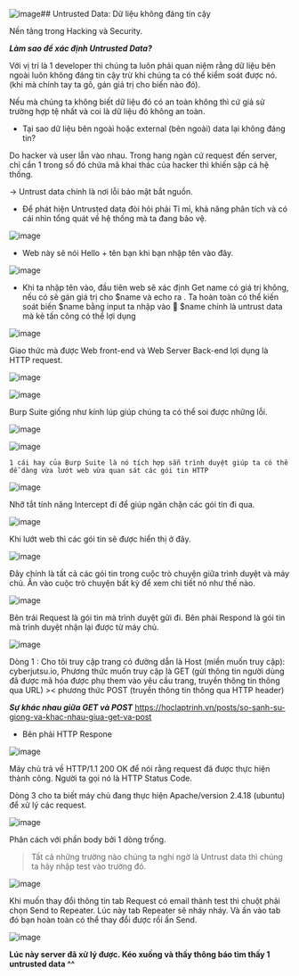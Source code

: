 ![image](https://github.com/user-attachments/assets/bc909afa-244c-4ae4-af1f-05bca8ba6b71)## Untrusted Data: Dữ liệu không đáng tin cậy

Nền tảng trong Hacking và Security.

***Làm sao để xác định Untrusted Data?***

Với vị trí là 1 developer thì chúng ta luôn phải quan niệm rằng dữ liệu bên ngoài luôn không đáng tin cậy trừ khi chúng ta có thể kiểm soát được nó. (khi mà chính tay ta gõ, gán giá trị cho biến nào đó).

Nếu mà chúng ta không biết dữ liệu đó có an toàn không thì cứ giả sử trường hợp tệ nhất và coi là dữ liệu đó không an toàn.

-	Tại sao dữ liệu bên ngoài hoặc external (bên ngoài) data lại không đáng tin?

Do hacker và user lẫn vào nhau. Trong hang ngàn cứ request đến server, chỉ cần 1 trong số đó chứa mã khai thác của hacker  thì khiến sập cả hệ thống.

->	Untrust data chính là nơi lỗi bảo mật bắt nguồn.

-	Để phát hiện Untrusted data đòi hỏi phải Tỉ mỉ, khả năng phân tích và có cái nhìn tổng quát về hệ thống mà ta đang bảo vệ.

![image](https://github.com/user-attachments/assets/17975c49-9eff-4d1e-a304-3c4722828ca2)

- Web này sẽ nói Hello + tên bạn khi bạn nhập tên vào đây.

![image](https://github.com/user-attachments/assets/b5c153dc-d315-4cd6-a084-a1b0d0671bae)

- Khi ta nhập tên vào, đầu tiên web sẽ xác định Get name có giá trị không, nếu có sẽ gán giá trị cho $name và echo ra . Ta hoàn toàn có thể kiến soát biến $name bằng input ta nhập vào  $name chính là untrust data mà kẻ tấn công có thể lợi dụng

 ![image](https://github.com/user-attachments/assets/0bb4ce76-c7a2-44b1-9847-dc9b27f38874)

Giao thức mà được Web front-end và Web Server Back-end lợi dụng là HTTP request.

![image](https://github.com/user-attachments/assets/54b23a9a-63f3-4f36-a0ed-23b6b505931b)

![image](https://github.com/user-attachments/assets/803a2f4e-1c61-4a68-b3e7-b892e944835e)

Burp Suite giống như kính lúp giúp chúng ta có thể soi được những lỗi.

![image](https://github.com/user-attachments/assets/b8b6e5a4-d982-40b6-8495-53154ee6b77e)

![image](https://github.com/user-attachments/assets/759cccc3-e693-463e-9843-4da83a1f16d7)

	1 cái hay của Burp Suite là nó tích hợp sẵn trình duyệt giúp ta có thể dễ dàng vừa lướt web vừa quan sát các gói tin HTTP

 ![image](https://github.com/user-attachments/assets/27e296df-0ff4-46e8-8135-75c8c0963afc)

Nhỡ tắt tính năng Intercept đi để giúp ngăn chặn các gói tin đi qua.

![image](https://github.com/user-attachments/assets/cb1c2c7b-1827-4ebc-85b7-dd152a71cf78)

Khi lướt web thì các gói tin sẽ được hiển thị ở đây.

![image](https://github.com/user-attachments/assets/5edc566b-2189-4867-b7e7-65a1a6a0f2a7)

  Đây chính là tất cả các gói tin trong cuộc trò chuyện giữa trình duyệt và máy chủ. Ấn vào cuộc trò chuyện bất kỳ để xem chi tiết nó như thế nào.

  ![image](https://github.com/user-attachments/assets/32c7757b-b985-499c-a330-c6ba517e82c1)

  Bên trái Request là gói tin mà trình duyệt gửi đi. Bên phải Respond là gói tin mà trình duyệt nhận lại được từ máy chủ.

  ![image](https://github.com/user-attachments/assets/5959f886-2d02-4fe0-ba99-ce1c87990503)

Dòng 1 : Cho tôi truy cập trang có đường dẫn là Host (miền muốn truy cập): cyberjutsu.io, Phương thức muốn truy cập là GET (gửi thông tin người dùng đã được mã hóa được phụ them vào yêu cầu trang, truyền thông tin thông qua URL) >< phương thức POST (truyền thông tin thông qua HTTP header)

***Sự khác nhau giữa GET và POST*** https://hoclaptrinh.vn/posts/so-sanh-su-giong-va-khac-nhau-giua-get-va-post

-	Bên phải HTTP Respone

![image](https://github.com/user-attachments/assets/c472dc0f-2849-4ff3-86de-5550f4499ede)

Máy chủ trả về HTTP/1.1 200 OK để nói rằng request đã được thực hiện thành công. Người ta gọi nó là HTTP Status Code.

Dòng 3 cho ta biết máy chủ đang thực hiện Apache/version 2.4.18 (ubuntu) để xử lý các request.

![image](https://github.com/user-attachments/assets/b8a3977e-2834-4584-8291-5dfa56f69f48)

Phân cách với phần body bởi 1 dòng trống.

>Tất cả những trường nào chúng ta nghi ngờ là Untrust data  thì chúng ta hãy nhập test vào trường đó.

![image](https://github.com/user-attachments/assets/02096662-4ebf-4c32-a260-a03cee4dc561)

Khi muốn thay đổi thông tin tab Request có  email thành test thì chuột phải chọn Send to Repeater. Lúc này tab Repeater sẽ nháy nháy. Và ấn vào tab đó bạn hoàn toàn có thể thay đổi được rồi ấn Send.

![image](https://github.com/user-attachments/assets/e4256ea8-6cf0-4af3-8f60-78c54eb64a81)

**Lúc này server đã xử lý được. Kéo xuống và thấy thông báo tìm thấy 1 untrusted data ^^**
